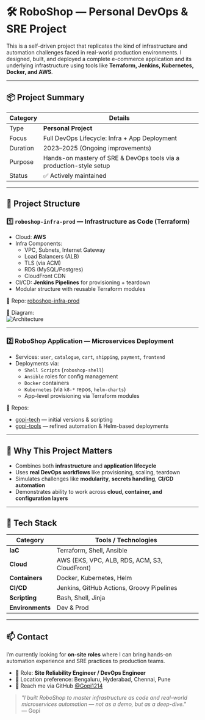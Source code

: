 # 🛠️ RoboShop — Personal DevOps & SRE Project

This is a self-driven project that replicates the kind of infrastructure and automation challenges faced in real-world production environments. I designed, built, and deployed a complete e-commerce application and its underlying infrastructure using tools like **Terraform, Jenkins, Kubernetes, Docker, and AWS**.

---

## 📦 Project Summary

| Category             | Details                                                                 |
|----------------------|-------------------------------------------------------------------------|
| Type                 | **Personal Project**                                                    |
| Focus                | Full DevOps Lifecycle: Infra + App Deployment                           |
| Duration             | 2023–2025 (Ongoing improvements)                                        |
| Purpose              | Hands-on mastery of SRE & DevOps tools via a production-style setup     |
| Status               | ✅ Actively maintained                                                  |

---

## 🧱 Project Structure

### 1️⃣ `roboshop-infra-prod` — Infrastructure as Code (Terraform)

- Cloud: **AWS**
- Infra Components:
  - VPC, Subnets, Internet Gateway
  - Load Balancers (ALB)
  - TLS (via ACM)
  - RDS (MySQL/Postgres)
  - CloudFront CDN
- CI/CD: **Jenkins Pipelines** for provisioning + teardown
- Modular structure with reusable Terraform modules

📌 Repo: [roboshop-infra-prod](https://github.com/Gopi76s/roboshop-infra-prod)

📸 Diagram:  
![Architecture](https://raw.githubusercontent.com/Gopi76s/roboshop-infra-prod/main/infra.jpg)

---

### 2️⃣ RoboShop Application — Microservices Deployment

- Services: `user`, `catalogue`, `cart`, `shipping`, `payment`, `frontend`
- Deployments via:
  - `Shell Scripts` (`roboshop-shell`)
  - `Ansible` roles for config management
  - `Docker` containers
  - `Kubernetes` (via `k8-*` repos, `helm-charts`)
  - App-level provisioning via Terraform modules

🧩 Repos:  
- [gopi-tech](https://github.com/gopi-tech) — initial versions & scripting  
- [gopi-tools](https://github.com/gopi-tools) — refined automation & Helm-based deployments

---

## 🚀 Why This Project Matters

- Combines both **infrastructure** and **application lifecycle**
- Uses **real DevOps workflows** like provisioning, scaling, teardown
- Simulates challenges like **modularity**, **secrets handling**, **CI/CD automation**
- Demonstrates ability to work across **cloud, container, and configuration layers**

---

## 🧰 Tech Stack

| Category               | Tools / Technologies                            |
|------------------------|--------------------------------------------------|
| **IaC**                | Terraform, Shell, Ansible                        |
| **Cloud**              | AWS (EKS, VPC, ALB, RDS, ACM, S3, CloudFront)   |
| **Containers**         | Docker, Kubernetes, Helm                        |
| **CI/CD**              | Jenkins, GitHub Actions, Groovy Pipelines       |
| **Scripting**          | Bash, Shell, Jinja                              |
| **Environments**       | Dev & Prod                                       |

---

## 📫 Contact

I’m currently looking for **on-site roles** where I can bring hands-on automation experience and SRE practices to production teams.

- 💼 Role: **Site Reliability Engineer / DevOps Engineer**
- 📍 Location preference: Bengaluru, Hyderabad, Chennai, Pune
- 📧 Reach me via GitHub [@Gopi1214](https://github.com/Gopi1214)

> _"I built RoboShop to master infrastructure as code and real-world microservices automation — not as a demo, but as a deep-dive."_  
> — Gopi
